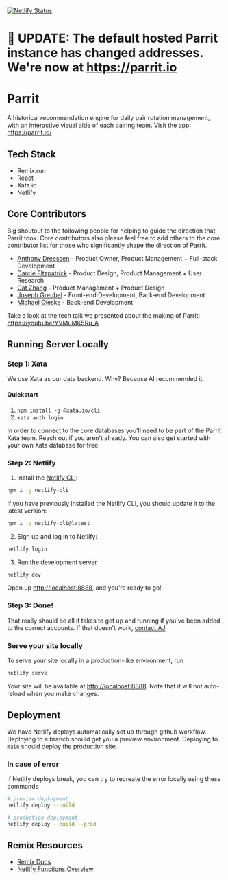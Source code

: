 [![Netlify Status](https://api.netlify.com/api/v1/badges/6f43fea8-e2ed-4356-823e-66607621761d/deploy-status)](https://app.netlify.com/sites/parrit/deploys)

# 📣 UPDATE: The default hosted Parrit instance has changed addresses. We're now at https://parrit.io

# Parrit

A historical recommendation engine for daily pair rotation management, with an interactive visual aide of each pairing team.
Visit the app: https://parrit.io/

## Tech Stack

- Remix.run
- React
- Xata.io
- Netlify

## Core Contributors

Big shoutout to the following people for helping to guide the direction that Parrit took. Core contributors also please feel free to add others to the core contributor list for those who significantly shape the direction of Parrit.

- [Anthony Dreessen](mailto:anthonydreessen@gmail.com) - Product Owner, Product Management + Full-stack Development
- [Darcie Fitzpatrick](mailto:darciefitzpatrick@gmail.com) - Product Design, Product Management + User Research
- [Cat Zhang](mailto:cielzee@gmail.com) - Product Management + Product Design
- [Joseph Greubel](mailto:joegreubel1@gmail.com) - Front-end Development, Back-end Development
- [Michael Oleske](mailto:moleske@pivotal.io) - Back-end Development

Take a look at the tech talk we presented about the making of Parrit: https://youtu.be/YVMuMK5Ru_A

## Running Server Locally

### Step 1: Xata

We use Xata as our data backend. Why? Because AI recommended it.

#### Quickstart

1. `npm install -g @xata.io/cli`
2. `xata auth login`

In order to connect to the core databases you'll need to be part of the Parrit Xata team. Reach out if you aren't already. You can also get started with your own Xata database for free.

### Step 2: Netlify

1. Install the [Netlify CLI](https://docs.netlify.com/cli/get-started/):

```sh
npm i -g netlify-cli
```

If you have previously installed the Netlify CLI, you should update it to the latest version:

```sh
npm i -g netlify-cli@latest
```

2. Sign up and log in to Netlify:

```sh
netlify login
```

3. Run the development server

```sh
netlify dev
```

Open up [http://localhost:8888](http://localhost:8888), and you're ready to go!

### Step 3: Done!

That really should be all it takes to get up and running if you've been added to the correct accounts. If that doesn't work, [contact AJ](mailto:anthonydreessen@gmail.com)

### Serve your site locally

To serve your site locally in a production-like environment, run

```sh
netlify serve
```

Your site will be available at [http://localhost:8888](http://localhost:8888). Note that it will not auto-reload when you make changes.

## Deployment

We have Netlify deploys automatically set up through github workflow. Deploying to a branch should get you a preview environment. Deploying to `main` should deploy the production site.

### In case of error

if Netlify deploys break, you can try to recreate the error locally using these commands

```sh
# preview deployment
netlify deploy --build

# production deployment
netlify deploy --build --prod
```

## Remix Resources

- [Remix Docs](https://remix.run/docs)
- [Netlify Functions Overview](https://docs.netlify.com/functions/overview)
